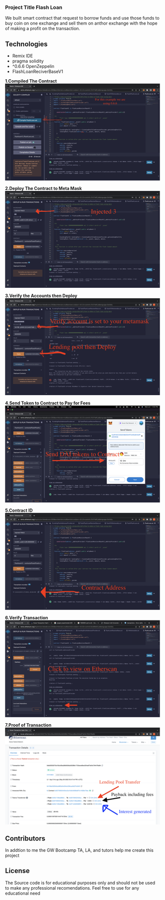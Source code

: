  ### Project Title Flash Loan

We built smart contract that request to borrow funds and use those funds to buy coin on one exchange and sell them on anthor exchange with the hope of making a profit on the transaction.

## Technologies 
- Remix IDE 
- pragma solidity 
- ^0.6.6 OpenZeppelin
- FlashLoanReciverBaseV1



**1.Compiled The Contract**
![](p3_one.jpeg)

**2.Deploy The Contract to Meta Mask**
![](INjected.png)

**3.Verify the Accounts then Deploy**
![](P3_three.png)

**4.Send Token to Contract to Pay for Fees**
![](P3_four.png)

**5.Contract ID**
![](P3_5.png)

**6.Verify Transaction**
![](P3_six.png)

**7.Proof of Transaction**
![](P3_seven.png)


## Contributors 

In addtion to me the GW Bootcamp TA, LA, and tutors help me create this project

## License 

The Source code is for educational purposes only and should not be used to make any professional recomendations. Feel free to use for any educational need